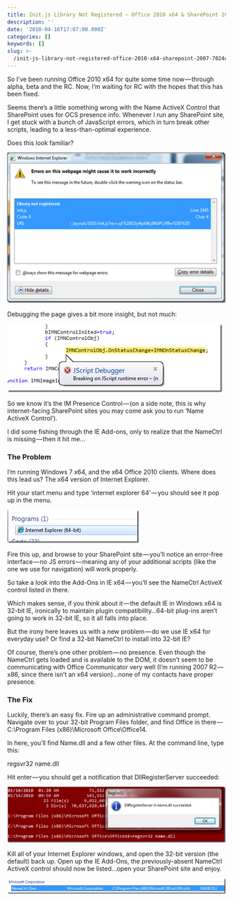 ```yaml
---
title: Init.js Library Not Registered — Office 2010 x64 & SharePoint 2007
description: ''
date: '2010-04-16T17:07:00.000Z'
categories: []
keywords: []
slug: >-
  /init-js-library-not-registered-office-2010-x64-sharepoint-2007-7024c13c6483
---
```


So I’ve been running Office 2010 x64 for quite some time now — through alpha, beta and the RC. Now, I’m waiting for RC with the hopes that this has been fixed.

Seems there’s a little something wrong with the Name ActiveX Control that SharePoint uses for OCS presence info. Whenever I run any SharePoint site, I get stuck with a bunch of JavaScript errors, which in turn break other scripts, leading to a less-than-optimal experience.

Does this look familiar?

![image](/img/0_nbGrPeXbQNMmZMaT.png)

Debugging the page gives a bit more insight, but not much:

![image](/img/0_52q5_9DVwPPsWPdj.png)

So we know it’s the IM Presence Control — (on a side note, this is why internet-facing SharePoint sites you may come ask you to run ‘Name ActiveX Control’).

I did some fishing through the IE Add-ons, only to realize that the NameCtrl is missing — then it hit me…

### The Problem

I’m running Windows 7 x64, and the x64 Office 2010 clients. Where does this lead us? The x64 version of Internet Explorer.

Hit your start menu and type ‘internet explorer 64’ — you should see it pop up in the menu.

![image](/img/0_3uLGN4IkO4R7-ViR.png)

Fire this up, and browse to your SharePoint site — you’ll notice an error-free interface — no JS errors — meaning any of your additional scripts (like the one we use for navigation) will work properly.

So take a look into the Add-Ons in IE x64 — you’ll see the NameCtrl ActiveX control listed in there.

Which makes sense, if you think about it — the default IE in Windows x64 is 32-bit IE, ironically to maintain plugin compatibility…64-bit plug-ins aren’t going to work in 32-bit IE, so it all falls into place.

But the irony here leaves us with a new problem — do we use IE x64 for everyday use? Or find a 32-bit NameCtrl to install into 32-bit IE?

Of course, there’s one other problem — no presence. Even though the NameCtrl gets loaded and is available to the DOM, it doesn’t seem to be communicating with Office Communicator very well (I’m running 2007 R2 — x86, since there isn’t an x64 version)…none of my contacts have proper presence.

### The Fix

Luckily, there’s an easy fix. Fire up an administrative command prompt. Navigate over to your 32-bit Program Files folder, and find Office in there — C:\\Program Files (x86)\\Microsoft Office\\Office14.

In here, you’ll find Name.dll and a few other files. At the command line, type this:

regsvr32 name.dll

Hit enter — you should get a notification that DllRegisterServer succeeded:

![image](/img/0_0OSY5Eu7eUz5u4UN.png)

Kill all of your Internet Explorer windows, and open the 32-bit version (the default) back up. Open up the IE Add-Ons, the previously-absent NameCtrl ActiveX control should now be listed…open your SharePoint site and enjoy.

![image](/img/0_Q-Xt-kCEORGeuvSb.png)
